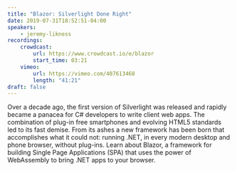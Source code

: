 ```yaml
---
title: "Blazor: Silverlight Done Right"
date: 2019-07-31T18:52:51-04:00
speakers: 
    - jeremy-likness
recordings:
    crowdcast:
        url: https://www.crowdcast.io/e/blazor
        start_time: 03:21
    vimeo:
        url: https://vimeo.com/407613468
        length: "41:21"
draft: false
---
```


Over a decade ago, the first version of Silverlight was released and rapidly became a panacea for C# developers to write client web apps. The combination of plug-in free smartphones and evolving HTML5 standards led to its fast demise. From its ashes a new framework has been born that accomplishes what it could not: running .NET, in every modern desktop and phone browser, without plug-ins. Learn about Blazor, a framework for building Single Page Applications (SPA) that uses the power of WebAssembly to bring .NET apps to your browser.